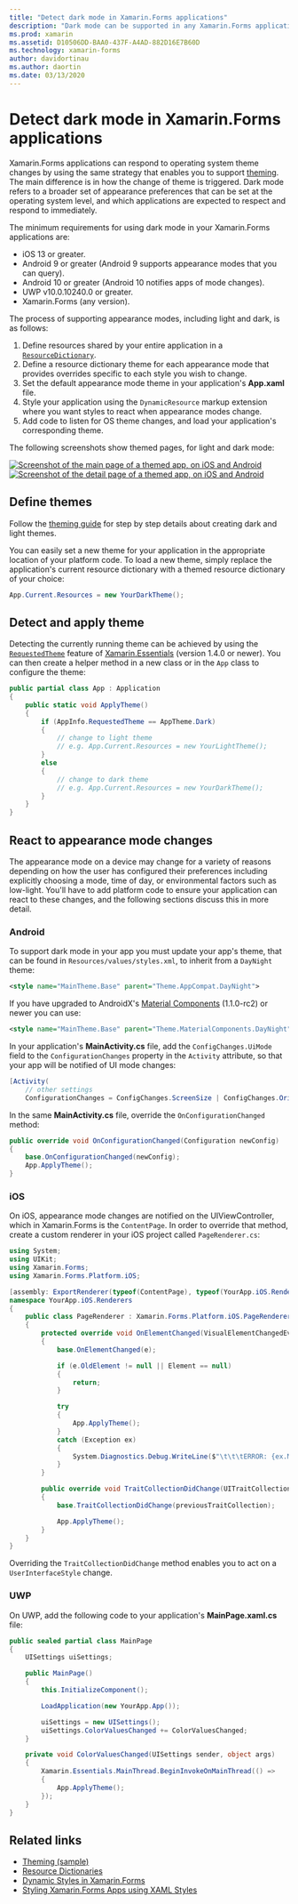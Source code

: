 ```yaml
---
title: "Detect dark mode in Xamarin.Forms applications"
description: "Dark mode can be supported in any Xamarin.Forms application using a combination of ResourceDictionaries, DynamicResources, and platform knowledge."
ms.prod: xamarin
ms.assetid: D10506DD-BAA0-437F-A4AD-882D16E7B60D
ms.technology: xamarin-forms
author: davidortinau
ms.author: daortin
ms.date: 03/13/2020
---
```


# Detect dark mode in Xamarin.Forms applications

Xamarin.Forms applications can respond to operating system theme changes by using the same strategy that enables you to support [theming](theming.md). The main difference is in how the change of theme is triggered. Dark mode refers to a broader set of appearance preferences that can be set at the operating system level, and which applications are expected to respect and respond to immediately.

The minimum requirements for using dark mode in your Xamarin.Forms applications are:

- iOS 13 or greater.
- Android 9 or greater (Android 9 supports appearance modes that you can query).
- Android 10 or greater (Android 10 notifies apps of mode changes).
- UWP v10.0.10240.0 or greater.
- Xamarin.Forms (any version).

The process of supporting appearance modes, including light and dark, is as follows:

1. Define resources shared by your entire application in a [`ResourceDictionary`](xref:Xamarin.Forms.ResourceDictionary).
2. Define a resource dictionary theme for each appearance mode that provides overrides specific to each style you wish to change.
3. Set the default appearance mode theme in your application's **App.xaml** file.
4. Style your application using the `DynamicResource` markup extension where you want styles to react when appearance modes change.
5. Add code to listen for OS theme changes, and load your application's corresponding theme.

The following screenshots show themed pages, for light and dark mode:

[![Screenshot of the main page of a themed app, on iOS and Android](theming-images/main-page-both-themes.png "Main page of themed app")](theming-images/main-page-both-themes-large.png#lightbox "Main page of themed app")
[![Screenshot of the detail page of a themed app, on iOS and Android](theming-images/detail-page-both-themes.png "Detail page of themed app")](theming-images/detail-page-both-themes-large.png#lightbox "Detail page of themed app")

## Define themes

Follow the [theming guide](theming.md) for step by step details about creating dark and light themes. 

You can easily set a new theme for your application in the appropriate location of your platform code. To load a new theme, simply replace the application's current resource dictionary with a themed resource dictionary of your choice:

```csharp
App.Current.Resources = new YourDarkTheme();
```

## Detect and apply theme

Detecting the currently running theme can be achieved by using the [`RequestedTheme`](~/essentials/app-theme.md) feature of [Xamarin.Essentials](~/essentials/index.md) (version 1.4.0 or newer). You can then create a helper method in a new class or in the `App` class to configure the theme:

```csharp
public partial class App : Application
{
    public static void ApplyTheme()
    {
        if (AppInfo.RequestedTheme == AppTheme.Dark)
        {
            // change to light theme
            // e.g. App.Current.Resources = new YourLightTheme();
        }
        else
        {
            // change to dark theme
            // e.g. App.Current.Resources = new YourDarkTheme();
        }
    }
}
```

## React to appearance mode changes

The appearance mode on a device may change for a variety of reasons depending on how the user has configured their preferences including explicitly choosing a mode, time of day, or environmental factors such as low-light. You'll have to add platform code to ensure your application can react to these changes, and the following sections discuss this in more detail.

### Android

To support dark mode in your app you must update your app's theme, that can be found in `Resources/values/styles.xml`, to inherit from a `DayNight` theme:

```xml
<style name="MainTheme.Base" parent="Theme.AppCompat.DayNight">
```

If you have upgraded to AndroidX's [Material Components](https://www.nuget.org/packages/Xamarin.Google.Android.Material/) (1.1.0-rc2) or newer you can use:

```xml
<style name="MainTheme.Base" parent="Theme.MaterialComponents.DayNight">
```

In your application's **MainActivity.cs** file, add the `ConfigChanges.UiMode` field to the `ConfigurationChanges` property in the `Activity` attribute, so that your app will be notified of UI mode changes:

```csharp
[Activity(
    // other settings
    ConfigurationChanges = ConfigChanges.ScreenSize | ConfigChanges.Orientation | ConfigChanges.UiMode)]
```

In the same **MainActivity.cs** file, override the `OnConfigurationChanged` method:

```csharp
public override void OnConfigurationChanged(Configuration newConfig)
{
    base.OnConfigurationChanged(newConfig);
    App.ApplyTheme();
}
```

### iOS

On iOS, appearance mode changes are notified on the UIViewController, which in Xamarin.Forms is the `ContentPage`. In order to override that method, create a custom renderer in your iOS project called `PageRenderer.cs`:

```csharp
using System;
using UIKit;
using Xamarin.Forms;
using Xamarin.Forms.Platform.iOS;

[assembly: ExportRenderer(typeof(ContentPage), typeof(YourApp.iOS.Renderers.PageRenderer))]
namespace YourApp.iOS.Renderers
{
    public class PageRenderer : Xamarin.Forms.Platform.iOS.PageRenderer
    {
        protected override void OnElementChanged(VisualElementChangedEventArgs e)
        {
            base.OnElementChanged(e);

            if (e.OldElement != null || Element == null)
            {
                return;
            }

            try
            {
                App.ApplyTheme();
            }
            catch (Exception ex)
            {
                System.Diagnostics.Debug.WriteLine($"\t\t\tERROR: {ex.Message}");
            }
        }

        public override void TraitCollectionDidChange(UITraitCollection previousTraitCollection)
        {
            base.TraitCollectionDidChange(previousTraitCollection);

            App.ApplyTheme();
        }
    }
}
```

Overriding the `TraitCollectionDidChange` method enables you to act on a `UserInterfaceStyle` change.

### UWP

On UWP, add the following code to your application's **MainPage.xaml.cs** file:

```csharp
public sealed partial class MainPage
{
    UISettings uiSettings;

    public MainPage()
    {
        this.InitializeComponent();

        LoadApplication(new YourApp.App());

        uiSettings = new UISettings();
        uiSettings.ColorValuesChanged += ColorValuesChanged;
    }

    private void ColorValuesChanged(UISettings sender, object args)
    {
        Xamarin.Essentials.MainThread.BeginInvokeOnMainThread(() =>
        {
            App.ApplyTheme();
        });
    }
}
```

## Related links

- [Theming (sample)](https://docs.microsoft.com/samples/xamarin/xamarin-forms-samples/userinterface-theming/)
- [Resource Dictionaries](~/xamarin-forms/xaml/resource-dictionaries.md)
- [Dynamic Styles in Xamarin.Forms](~/xamarin-forms/user-interface/styles/xaml/dynamic.md)
- [Styling Xamarin.Forms Apps using XAML Styles](~/xamarin-forms/user-interface/styles/xaml/index.md)
